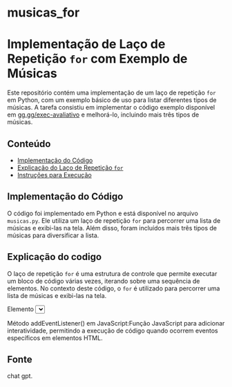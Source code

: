 # musicas_for
# Implementação de Laço de Repetição `for` com Exemplo de Músicas

Este repositório contém uma implementação de um laço de repetição `for` em Python, com um exemplo básico de uso para listar diferentes tipos de músicas. A tarefa consistiu em implementar o código exemplo disponível em [gg.gg/exec-avaliativo](https://gg.gg/exec-avaliativo) e melhorá-lo, incluindo mais três tipos de músicas.

## Conteúdo

- [Implementação do Código](#implementação-do-código)
- [Explicação do Laço de Repetição `for`](#explicação-do-laço-de-repetição-for)
- [Instruções para Execução](#instruções-para-execução)

## Implementação do Código

O código foi implementado em Python e está disponível no arquivo `musicas.py`. Ele utiliza um laço de repetição `for` para percorrer uma lista de músicas e exibi-las na tela. Além disso, foram incluídos mais três tipos de músicas para diversificar a lista.

## Explicação do codigo

O laço de repetição `for` é uma estrutura de controle que permite executar um bloco de código várias vezes, iterando sobre uma sequência de elementos. No contexto deste código, o `for` é utilizado para percorrer uma lista de músicas e exibi-las na tela.

Elemento <select>:Tag HTML para criar menus suspensos de opções em páginas da web.

Método addEventListener() em JavaScript:Função JavaScript para adicionar interatividade, permitindo a execução de código quando ocorrem eventos específicos em elementos HTML.
 
 ## Fonte 

 chat gpt.


